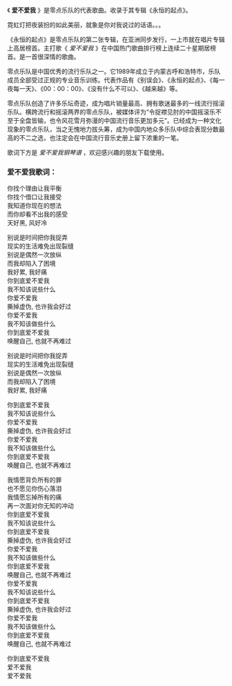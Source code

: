 

《 **爱不爱我** 》是零点乐队的代表歌曲。收录于其专辑《永恒的起点》。

霓虹灯把夜装扮的如此美丽，就象是你对我说过的话语。。。

《永恒的起点》是零点乐队的第二张专辑，在亚洲同步发行，一上市就在唱片专辑上高居榜首。主打歌《 _爱不爱我_
》在中国热门歌曲排行榜上连续二十星期居榜首。是一首很深情的歌曲。

零点乐队是中国优秀的流行乐队之一。它1989年成立于内蒙古呼和浩特市，乐队成员全部受过正规的专业音乐训练。代表作品有《别误会》、《永恒的起点》、《每一夜每一天》、《00：00：00》、《没有什么不可以》、《越来越》等。

零点乐队创造了许多乐坛奇迹，成为唱片销量最高、拥有歌迷最多的一线流行摇滚乐队。横跨流行和摇滚两界的零点乐队，被媒体评为“令捉襟见肘的中国摇滚乐不至于全盘皆输，也令风花雪月弥漫的中国流行音乐更加多元”。已经成为一种文化现象的零点乐队，当之无愧地力拔头筹，成为中国内地众多乐队中综合表现分数最高的不二之选，也注定会在中国流行音乐史册上留下浓重的一笔。

歌词下方是 _爱不爱我钢琴谱_ ，欢迎感兴趣的朋友下载使用。

### 爱不爱我歌词：

你找个理由让我平衡  
你找个借口让我接受  
我知道你现在的想法  
而你却看不出我的感受  
天好黑, 风好冷

别说是时间把你我捉弄  
现实的生活难免出现裂缝  
别说是偶然一次放纵  
而我却陷入了困境  
我好累, 我好痛  
你到底爱不爱我  
我不知该说些什么  
你爱不爱我  
撕掉虚伪, 也许我会好过  
你爱不爱我  
我不知该做些什么  
你到底爱不爱我  
唤醒自己, 也就不再难过

别说是时间把你我捉弄  
现实的生活难免出现裂缝  
别说是偶然一次放纵  
而我却陷入了困境  
我好累, 我好痛

你到底爱不爱我  
我不知该说些什么  
你爱不爱我  
撕掉虚伪, 也许我会好过  
你爱不爱我  
我不知该做些什么  
你到底爱不爱我  
唤醒自己, 也就不再难过

我情愿背负所有的罪  
也不愿见你伤心落泪  
我情愿忘掉所有的痛  
再一次面对你无知的冲动  
你到底爱不爱我  
我不知该说些什么  
你到底爱不爱我  
撕掉虚伪, 也许我会好过  
你爱不爱我  
我不知该做些什么  
你到底爱不爱我  
唤醒自己, 也就不再难过  
你爱不爱我  
我不知该说些什么  
你到底爱不爱我  
撕掉虚伪, 也许我会好过  
你爱不爱我  
我不知该做些什么  
你到底爱不爱我  
唤醒自己, 也就不再难过

你到底爱不爱我  
爱不爱我  
爱不爱我

